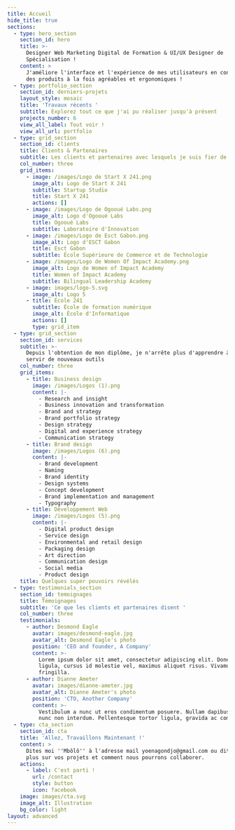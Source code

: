 ```yaml
---
title: Accueil
hide_title: true
sections:
  - type: hero_section
    section_id: hero
    title: >-
      Designer Web Marketing Digital de Formation & UI/UX Designer de
      Spécialisation !
    content: >
      J'améliore l'interface et l'expérience de mes utilisateurs en concevant
      des produits à la fois agréables et ergonomiques !
  - type: portfolio_section
    section_id: derniers-projets
    layout_style: mosaic
    title: 'Travaux récents '
    subtitle: Explorez tout ce que j'ai pu réaliser jusqu'à présent
    projects_number: 6
    view_all_label: Tout voir !
    view_all_url: portfolio
  - type: grid_section
    section_id: clients
    title: Clients & Partenaires
    subtitle: Les clients et partenaires avec lesquels je suis fier de travailler
    col_number: three
    grid_items:
      - image: /images/Logo de Start X 241.png
        image_alt: Logo de Start X 241
        subtitle: Startup Studio
        title: Start X 241
        actions: []
      - image: /images/Logo de Ogooué Labs.png
        image_alt: Logo d'Ogooué Labs
        title: Ogooué Labs
        subtitle: Laboratoire d'Innovation
      - image: /images/Logo de Esct Gabon.png
        image_alt: Logo d'ESCT Gabon
        title: Esct Gabon
        subtitle: École Supérieure de Commerce et de Technologie
      - image: /images/Logo de Women Of Impact Academy.png
        image_alt: Logo de Women of Impact Academy
        title: Women of Impact Academy
        subtitle: Bilingual Leadership Academy
      - image: images/logo-5.svg
        image_alt: Logo 5
      - title: École 241
        subtitle: École de formation numérique
        image_alt: École d'Informatique
        actions: []
        type: grid_item
  - type: grid_section
    section_id: services
    subtitle: >-
      Depuis l'obtention de mon diplôme, je n'arrête plus d'apprendre à me
      servir de nouveaux outils
    col_number: three
    grid_items:
      - title: Business design
        image: /images/Logos (1).png
        content: |-
          - Research and insight
          - Business innovation and transformation
          - Brand and strategy
          - Brand portfolio strategy
          - Design strategy
          - Digital and experience strategy
          - Communication strategy
      - title: Brand design
        image: /images/Logos (6).png
        content: |-
          - Brand development
          - Naming
          - Brand identity
          - Design systems
          - Concept development
          - Brand implementation and management
          - Typography
      - title: Développement Web
        image: /images/Logos (5).png
        content: |-
          - Digital product design
          - Service design
          - Environmental and retail design
          - Packaging design
          - Art direction
          - Communication design
          - Social media
          - Product design
    title: Quelques super pouvoirs révélés
  - type: testimonials_section
    section_id: temoignages
    title: Témoignages
    subtitle: 'Ce que les clients et partenaires disent '
    col_number: three
    testimonials:
      - author: Desmond Eagle
        avatar: images/desmond-eagle.jpg
        avatar_alt: Desmond Eagle's photo
        position: 'CEO and founder, A Company'
        content: >-
          Lorem ipsum dolor sit amet, consectetur adipiscing elit. Donec nisl
          ligula, cursus id molestie vel, maximus aliquet risus. Vivamus in nibh
          fringilla.
      - author: Dianne Ameter
        avatar: images/dianne-ameter.jpg
        avatar_alt: Dianne Ameter's photo
        position: 'CTO, Another Company'
        content: >-
          Vestibulum a nunc ut eros condimentum posuere. Nullam dapibus quis
          nunc non interdum. Pellentesque tortor ligula, gravida ac commodo eu.
  - type: cta_section
    section_id: cta
    title: 'Allez, Travaillons Maintenant !'
    content: >
      Dites moi ''Mbôlô'' à l'adresse mail yoenagondjo@gmail.com ou dites moi
      plus sur vos projets et comment nous pourrons collaborer.
    actions:
      - label: C'est parti !
        url: /contact
        style: button
        icon: facebook
    image: images/cta.svg
    image_alt: Illustration
    bg_color: light
layout: advanced
---
```

